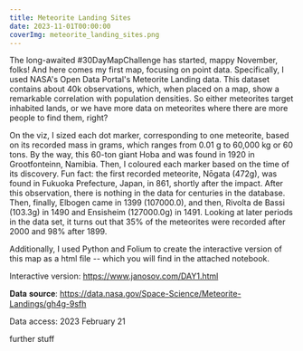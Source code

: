 ```yaml
---
title: Meteorite Landing Sites
date: 2023-11-01T00:00:00
coverImg: meteorite_landing_sites.png
---
```

The long-awaited #30DayMapChallenge has started, mappy November, folks! And here comes my first map, focusing on point data. Specifically, I used NASA's Open Data Portal's Meteorite Landing data. This dataset contains about 40k observations, which, when placed on a map, show a remarkable correlation with population densities. So either meteorites target inhabited lands, or we have more data on meteorites where there are more people to find them, right?

On the viz, I sized each dot marker, corresponding to one meteorite, based on its recorded mass in grams, which ranges from 0.01 g to 60,000 kg or 60 tons. By the way, this 60-ton giant Hoba and was found in 1920 in Grootfonteinn, Namibia. Then, I coloured each marker based on the time of its discovery. Fun fact: the first recorded meteorite, Nōgata (472g), was found in Fukuoka Prefecture, Japan, in 861, shortly after the impact. After this observation, there is nothing in the data for centuries in the database. Then, finally, Elbogen came in 1399 (107000.0), and then, Rivolta de Bassi (103.3g) in 1490 and Ensisheim (127000.0g) in 1491. Looking at later periods in the data set, it turns out that 35% of the meteorites were recorded after 2000 and 98% after 1899.

Additionally, I used Python and Folium to create the interactive version of this map as a html file -- which you will find in the attached notebook.

Interactive version: https://www.janosov.com/DAY1.html

𝐃𝐚𝐭𝐚 𝐬𝐨𝐮𝐫𝐜𝐞: https://data.nasa.gov/Space-Science/Meteorite-Landings/gh4g-9sfh

Data access: 2023 February 21


<!--more-->

further stuff
